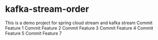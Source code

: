 # kafka-stream-order
This is a demo project for spring cloud stream and kafka stream 
Commit Feature 1
Commit Feature 2
Commit Feature 3
Commit Feature 4
Commit Feature 5
Commit Feature 7 
